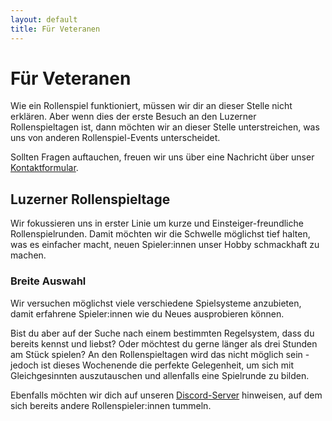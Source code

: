 ```yaml
---
layout: default
title: Für Veteranen
---
```


# Für Veteranen

Wie ein Rollenspiel funktioniert, müssen wir dir an dieser Stelle nicht erklären. Aber wenn dies der erste Besuch an den Luzerner Rollenspieltagen ist, dann möchten wir an dieser Stelle unterstreichen, was uns von anderen Rollenspiel-Events unterscheidet.

Sollten Fragen auftauchen, freuen wir uns über eine Nachricht über unser [Kontaktformular](/kontakt).

## Luzerner Rollenspieltage

Wir fokussieren uns in erster Linie um kurze und Einsteiger-freundliche Rollenspielrunden. Damit möchten wir die Schwelle möglichst tief halten, was es einfacher macht, neuen Spieler:innen unser Hobby schmackhaft zu machen.

### Breite Auswahl

Wir versuchen möglichst viele verschiedene Spielsysteme anzubieten, damit erfahrene Spieler:innen wie du Neues ausprobieren können.

Bist du aber auf der Suche nach einem bestimmten Regelsystem, dass du bereits kennst und liebst? Oder möchtest du gerne länger als drei Stunden am Stück spielen? An den Rollenspieltagen wird das nicht möglich sein - jedoch ist dieses Wochenende die perfekte Gelegenheit, um sich mit Gleichgesinnten auszutauschen und allenfalls eine Spielrunde zu bilden.

Ebenfalls möchten wir dich auf unseren [Discord-Server](/chat) hinweisen, auf dem sich bereits andere Rollenspieler:innen tummeln.
